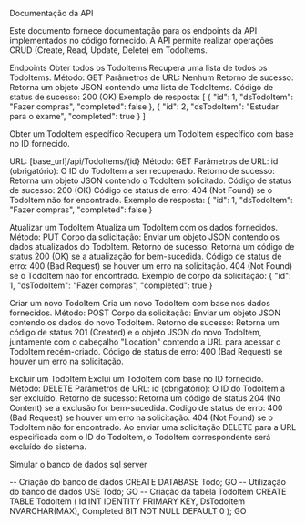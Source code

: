 Documentação da API

Este documento fornece documentação para os endpoints da API implementados no código fornecido. A API permite realizar operações CRUD (Create, Read, Update, Delete) em TodoItems.

Endpoints
Obter todos os TodoItems
Recupera uma lista de todos os TodoItems.
Método: GET
Parâmetros de URL: Nenhum
Retorno de sucesso: Retorna um objeto JSON contendo uma lista de TodoItems.
Código de status de sucesso: 200 (OK)
Exemplo de resposta:
[
  {
    "id": 1,
    "dsTodoItem": "Fazer compras",
    "completed": false
  },
  {
    "id": 2,
    "dsTodoItem": "Estudar para o exame",
    "completed": true
  }
]


Obter um TodoItem específico
Recupera um TodoItem específico com base no ID fornecido.

URL: [base_url]/api/TodoItems/{id}
Método: GET
Parâmetros de URL:
id (obrigatório): O ID do TodoItem a ser recuperado.
Retorno de sucesso: Retorna um objeto JSON contendo o TodoItem solicitado.
Código de status de sucesso: 200 (OK)
Código de status de erro: 404 (Not Found) se o TodoItem não for encontrado.
Exemplo de resposta:
{
  "id": 1,
  "dsTodoItem": "Fazer compras",
  "completed": false
}

Atualizar um TodoItem
Atualiza um TodoItem com os dados fornecidos.
Método: PUT
Corpo da solicitação: Enviar um objeto JSON contendo os dados atualizados do TodoItem.
Retorno de sucesso: Retorna um código de status 200 (OK) se a atualização for bem-sucedida.
Código de status de erro:
400 (Bad Request) se houver um erro na solicitação.
404 (Not Found) se o TodoItem não for encontrado.
Exemplo de corpo da solicitação:
{
  "id": 1,
  "dsTodoItem": "Fazer compras",
  "completed": true
}

Criar um novo TodoItem
Cria um novo TodoItem com base nos dados fornecidos.
Método: POST
Corpo da solicitação: Enviar um objeto JSON contendo os dados do novo TodoItem.
Retorno de sucesso: Retorna um código de status 201 (Created) e o objeto JSON do novo TodoItem, juntamente com o cabeçalho "Location" contendo a URL para acessar o TodoItem recém-criado.
Código de status de erro:
400 (Bad Request) se houver um erro na solicitação.

Excluir um TodoItem
Exclui um TodoItem com base no ID fornecido.
Método: DELETE
Parâmetros de URL:
id (obrigatório): O ID do TodoItem a ser excluído.
Retorno de sucesso: Retorna um código de status 204 (No Content) se a exclusão for bem-sucedida.
Código de status de erro:
400 (Bad Request) se houver um erro na solicitação.
404 (Not Found) se o TodoItem não for encontrado.
Ao enviar uma solicitação DELETE para a URL especificada com o ID do TodoItem, o TodoItem correspondente será excluído do sistema.


Simular o banco de dados sql server

-- Criação do banco de dados
CREATE DATABASE Todo;
GO
-- Utilização do banco de dados
USE Todo;
GO
-- Criação da tabela TodoItem
CREATE TABLE TodoItem (
    Id INT IDENTITY PRIMARY KEY,
    DsTodoItem NVARCHAR(MAX),
    Completed BIT NOT NULL DEFAULT 0
);
GO

